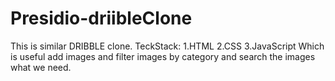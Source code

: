 # Presidio-driibleClone
This is similar DRIBBLE clone.
TeckStack:
  1.HTML
  2.CSS
  3.JavaScript
Which is useful add images and filter images by category and search the images what we need.
